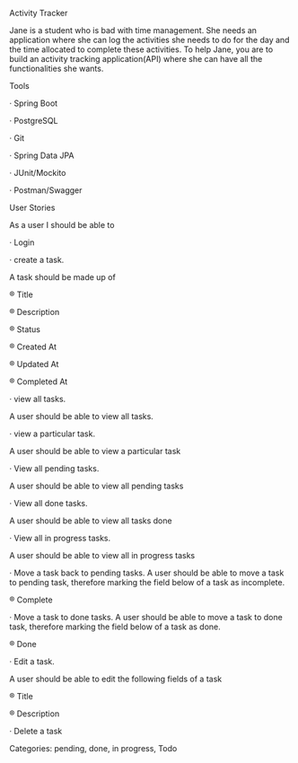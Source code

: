 Activity Tracker

Jane is a student who is bad with time management. She needs an application where she can log the activities she needs to do for the day and the time allocated to complete these activities. To help Jane, you are to build an activity tracking application(API) where she can have all the functionalities she wants.

Tools

· Spring Boot

· PostgreSQL

· Git

· Spring Data JPA

· JUnit/Mockito

· Postman/Swagger

User Stories

As a user I should be able to

· Login

· create a task.

A task should be made up of

® Title

® Description

® Status

® Created At

® Updated At

® Completed At

· view all tasks.

A user should be able to view all tasks.

· view a particular task.

A user should be able to view a particular task

· View all pending tasks.

A user should be able to view all pending tasks

· View all done tasks.

A user should be able to view all tasks done

· View all in progress tasks.

A user should be able to view all in progress tasks

· Move a task back to pending tasks. A user should be able to move a task to pending task, therefore marking the field below of a task as incomplete.

® Complete

· Move a task to done tasks. A user should be able to move a task to done task, therefore marking the field below of a task as done.

® Done

· Edit a task.

A user should be able to edit the following fields of a task

® Title

® Description

· Delete a task

Categories: pending, done, in progress, Todo
